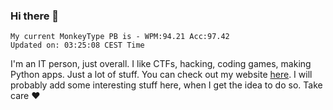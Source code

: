 ### Hi there 👋
<!-- PB START -->
```
My current MonkeyType PB is - WPM:94.21 Acc:97.42
Updated on: 03:25:08 CEST Time
```
<!-- PB END -->
I'm an IT person, just overall. I like CTFs, hacking, coding games, making Python apps. Just a lot of stuff.
You can check out my website [here](https://skill3472.github.io/).
I will probably add some interesting stuff here, when I get the idea to do so. Take care ❤️

